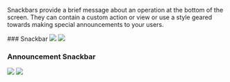 Snackbars provide a brief message about an operation at the bottom of the screen. They can contain a custom action or view or use a style geared towards making special announcements to your users.

<DisplayToggle onText="Dark" offText="Light" label="Theme Switcher">
### Snackbar

<img className="off" src="https://res-1.cdn.office.net/files/fabric-cdn-prod_20221209.001/fabric-website/images/controls/android/updated/img_snackbar_01_standard_light.png?text=LightMode" />
<img className="on" src="https://res-1.cdn.office.net/files/fabric-cdn-prod_20221209.001/fabric-website/images/controls/android/updated/img_snackbar_01_standard_dark.png?text=DarkMode" />

### Announcement Snackbar

<img className="off" src="https://res-1.cdn.office.net/files/fabric-cdn-prod_20221209.001/fabric-website/images/controls/android/updated/img_snackbar_02_announcement_light.png?text=LightMode" />
<img className="on" src="https://res-1.cdn.office.net/files/fabric-cdn-prod_20221209.001/fabric-website/images/controls/android/updated/img_snackbar_02_announcement_dark.png?text=DarkMode" />
</DisplayToggle>
